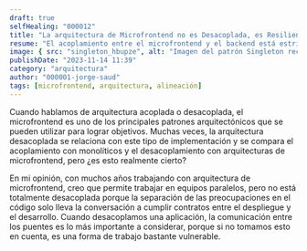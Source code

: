 ```yaml
---
draft: true
selfHealing: "000012"
title: "La arquitectura de Microfrontend no es Desacoplada, es Resiliente"
resume: "El acoplamiento entre el microfrontend y el backend está estrictamente protegido por un contrato. Sin embargo, si este contrato se rompe, podría potencialmente interrumpir toda la aplicación. El problema no es el acoplamiento en sí, sino la necesidad de resiliencia en este tipo de desarrollo. Es crucial implementar métodos que puedan manejar cualquier cambio en el backend de manera efectiva. Y más importante aún, una comunicación clara."
image: { src: "singleton_hbupze", alt: "Imagen del patrón Singleton reciclado" }
publishDate: "2023-11-14 11:39"
category: "arquitectura"
author: "000001-jorge-saud"
tags: [microfrontend, arquitectura, alineación]
---
```


Cuando hablamos de arquitectura acoplada o desacoplada, el microfrontend es uno de los principales patrones arquitectónicos que se pueden utilizar para lograr objetivos. Muchas veces, la arquitectura desacoplada se relaciona con este tipo de implementación y se compara el acoplamiento con monolíticos y el desacoplamiento con arquitecturas de microfrontend, pero ¿es esto realmente cierto?

En mi opinión, con muchos años trabajando con arquitectura de microfrontend, creo que permite trabajar en equipos paralelos, pero no está totalmente desacoplada porque la separación de las preocupaciones en el código solo lleva la conversación a cumplir contratos entre el despliegue y el desarrollo. Cuando desacoplamos una aplicación, la comunicación entre los puentes es lo más importante a considerar, porque si no tomamos esto en cuenta, es una forma de trabajo bastante vulnerable.